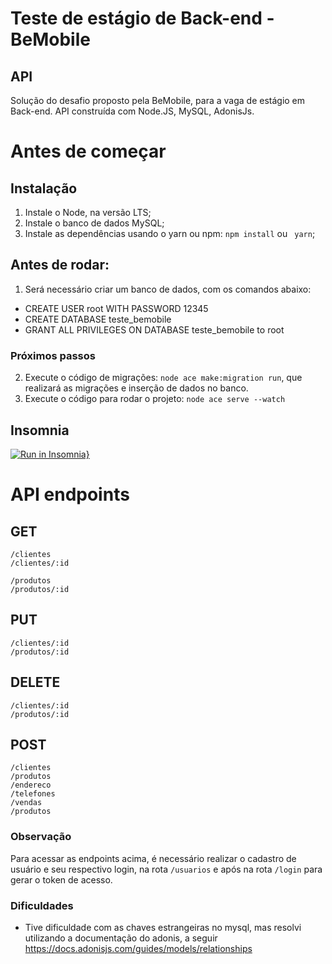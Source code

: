 # Teste de estágio de Back-end - BeMobile


## API

Solução do desafio proposto pela BeMobile, para a vaga de estágio em Back-end.
API construída com Node.JS, MySQL, AdonisJs.


# Antes de começar
## Instalação

1. Instale o Node, na versão LTS;
2. Instale o banco de dados MySQL;
3. Instale as dependências usando o yarn ou npm:  `npm install` ou ` yarn`;


## Antes de rodar:
1. Será necessário criar um banco de dados, com os comandos abaixo:
- CREATE USER root WITH PASSWORD 12345
- CREATE DATABASE teste_bemobile
- GRANT ALL PRIVILEGES ON DATABASE teste_bemobile to root

### Próximos passos

2. Execute o código de migrações: `node ace make:migration run`, que realizará as migrações e inserção de dados no banco.
3. Execute o código para rodar o projeto: `node ace serve --watch`

## Insomnia
[![Run in Insomnia}](https://insomnia.rest/images/run.svg)](https://raw.githubusercontent.com/JuanWeimar/backend-test/main/Insomnia_2022-01-17.json)

# API endpoints

## GET
`/clientes`  
`/clientes/:id`

`/produtos`   
`/produtos/:id` 

## PUT
`/clientes/:id`  
`/produtos/:id`

## DELETE
`/clientes/:id`  
`/produtos/:id`

## POST

`/clientes`   
`/produtos`   
`/endereco`   
`/telefones`  
`/vendas`   
`/produtos`   

### Observação
Para acessar as endpoints acima, é necessário realizar o cadastro de usuário e seu respectivo login, na rota `/usuarios` e após na rota `/login` para gerar o token de acesso.

### Dificuldades
- Tive dificuldade com as chaves estrangeiras no mysql, mas resolvi utilizando a documentação do adonis, a seguir https://docs.adonisjs.com/guides/models/relationships


